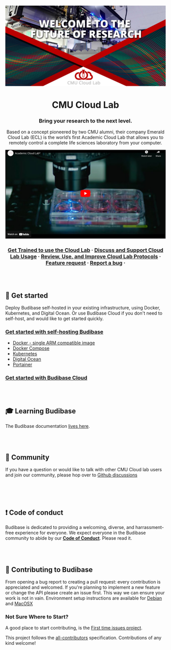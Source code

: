 <p align="center">
  <a href="https://cloudlab.cmu.edu">
    <img alt="CMU Cloud Lab" src="images/hero_cl-branded-1024x512.jpeg" />
  </a>
</p>
<h1 align="center">
  CMU Cloud Lab
</h1>

<h3 align="center">
  Bring your research to the next level.
</h3>
<p align="center">
  Based on a concept pioneered by two CMU alumni, their company Emerald Cloud Lab (ECL) is the world’s first Academic Cloud Lab that allows you to remotely control a complete life sciences laboratory from your computer.
</p>


<p align="center">
  <a href="https://youtu.be/uJIiOc2-iiw" target="_blank"><img alt="Automated Science Video" src="images/Youtube%20screenshot.png"></a>
</p>


<h3 align="center">
  <a href="https://cloudlab.cmu.edu/training/">Get Trained to use the Cloud Lab</a>
  <span> · </span>
  <a href="https://github.com/orgs/cloudlab-cmu/discussions">Discuss and Support Cloud Lab Usage</a>
  <span> · </span>
  <a href="https://github.com/cloudlab-cmu/Public-Protocols">Review, Use, and Improve Cloud Lab Protocols</a>
  <span> · </span>
  <a href="https://github.com/orgs/cloudlab-cmu/discussions/categories/feature-requests">Feature request</a>
  <span> · </span>
  <a href="https://github.com/cloudlab-cmu/Public-Protocols/issues">Report a bug</a>
  <span> · </span>
</h3>

<br /><br />

## 🏁 Get started

Deploy Budibase self-hosted in your existing infrastructure, using Docker, Kubernetes, and Digital Ocean.
Or use Budibase Cloud if you don't need to self-host, and would like to get started quickly.

### [Get started with self-hosting Budibase](https://docs.budibase.com/docs/hosting-methods)

- [Docker - single ARM compatible image](https://docs.budibase.com/docs/docker)
- [Docker Compose](https://docs.budibase.com/docs/docker-compose)
- [Kubernetes](https://docs.budibase.com/docs/kubernetes-k8s)
- [Digital Ocean](https://docs.budibase.com/docs/digitalocean)
- [Portainer](https://docs.budibase.com/docs/portainer)


### [Get started with Budibase Cloud](https://budibase.com)


<br /><br />

## 🎓 Learning Budibase

The Budibase documentation [lives here](https://docs.budibase.com/docs).
<br />


<br /><br />

## 💬 Community

If you have a question or would like to talk with other CMU Cloud lab users and join our community, please hop over to [Github discussions](https://github.com/orgs/cloudlab-cmu/discussions)

<br /><br /><br />


## ❗ Code of conduct

Budibase is dedicated to providing a welcoming, diverse, and harrassment-free experience for everyone. We expect everyone in the Budibase community to abide by our [**Code of Conduct**](docs/CODE_OF_CONDUCT.md). Please read it.
<br />


<br /><br />


## 🙌 Contributing to Budibase

From opening a bug report to creating a pull request: every contribution is appreciated and welcomed. If you're planning to implement a new feature or change the API please create an issue first. This way we can ensure your work is not in vain.
Environment setup instructions are available for [Debian](https://github.com/Budibase/budibase/tree/HEAD/docs/DEV-SETUP-DEBIAN.md) and [MacOSX](https://github.com/Budibase/budibase/tree/HEAD/docs/DEV-SETUP-MACOSX.md)

### Not Sure Where to Start?
A good place to start contributing, is the [First time issues project](https://github.com/Budibase/budibase/projects/22).


<!-- markdownlint-restore -->
<!-- prettier-ignore-end -->

<!-- ALL-CONTRIBUTORS-LIST:END -->

This project follows the [all-contributors](https://github.com/all-contributors/all-contributors) specification. Contributions of any kind welcome!
